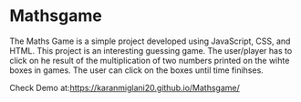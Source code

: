 # Mathsgame
The Maths Game is a simple project developed using JavaScript, CSS, and HTML. This project is an interesting guessing game. The user/player has to click on he result of the multiplication of two numbers printed on the wihte boxes in games. The user can click on the boxes until time finihses.


Check Demo at:https://karanmiglani20.github.io/Mathsgame/
